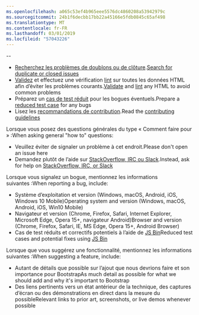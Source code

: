 ```yaml
---
ms.openlocfilehash: a065c53ef4b965eee5576dc4860208a53942979c
ms.sourcegitcommit: 24b1f6decbb17bb22a45166e5fdb0845c65af498
ms.translationtype: MT
ms.contentlocale: fr-FR
ms.lasthandoff: 03/01/2019
ms.locfileid: "57043226"
---
```

--

- <span data-ttu-id="bfbde-101">[Recherchez les problèmes de doublons ou de clôture](https://github.com/twbs/bootstrap/issues?utf8=%E2%9C%93&q=is%3Aissue).</span><span class="sxs-lookup"><span data-stu-id="bfbde-101">[Search for duplicate or closed issues](https://github.com/twbs/bootstrap/issues?utf8=%E2%9C%93&q=is%3Aissue)</span></span>
- <span data-ttu-id="bfbde-102">[Validez](http://validator.w3.org/nu/) et effectuez une vérification [lint](https://github.com/twbs/bootlint#in-the-browser) sur toutes les données HTML afin d’éviter les problèmes courants.</span><span class="sxs-lookup"><span data-stu-id="bfbde-102">[Validate](http://validator.w3.org/nu/) and [lint](https://github.com/twbs/bootlint#in-the-browser) any HTML to avoid common problems</span></span>
- <span data-ttu-id="bfbde-103">Préparez un [cas de test réduit](https://css-tricks.com/reduced-test-cases/) pour les bogues éventuels.</span><span class="sxs-lookup"><span data-stu-id="bfbde-103">Prepare a [reduced test case](https://css-tricks.com/reduced-test-cases/) for any bugs</span></span>
- <span data-ttu-id="bfbde-104">Lisez les [recommandations de contribution](https://github.com/twbs/bootstrap/blob/master/CONTRIBUTING.md).</span><span class="sxs-lookup"><span data-stu-id="bfbde-104">Read the [contributing guidelines](https://github.com/twbs/bootstrap/blob/master/CONTRIBUTING.md)</span></span>

<span data-ttu-id="bfbde-105">Lorsque vous posez des questions générales du type « Comment faire pour » :</span><span class="sxs-lookup"><span data-stu-id="bfbde-105">When asking general "how to" questions:</span></span>

- <span data-ttu-id="bfbde-106">Veuillez éviter de signaler un problème à cet endroit.</span><span class="sxs-lookup"><span data-stu-id="bfbde-106">Please don't open an issue here</span></span>
- <span data-ttu-id="bfbde-107">Demandez plutôt de l’aide sur [StackOverflow, IRC ou Slack](https://github.com/twbs/bootstrap/blob/master/README.md#community).</span><span class="sxs-lookup"><span data-stu-id="bfbde-107">Instead, ask for help on [StackOverflow, IRC, or Slack](https://github.com/twbs/bootstrap/blob/master/README.md#community)</span></span>

<span data-ttu-id="bfbde-108">Lorsque vous signalez un bogue, mentionnez les informations suivantes :</span><span class="sxs-lookup"><span data-stu-id="bfbde-108">When reporting a bug, include:</span></span>

- <span data-ttu-id="bfbde-109">Système d’exploitation et version (Windows, macOS, Android, iOS, Windows 10 Mobile)</span><span class="sxs-lookup"><span data-stu-id="bfbde-109">Operating system and version (Windows, macOS, Android, iOS, Win10 Mobile)</span></span>
- <span data-ttu-id="bfbde-110">Navigateur et version (Chrome, Firefox, Safari, Internet Explorer, Microsoft Edge, Opera 15+, navigateur Android)</span><span class="sxs-lookup"><span data-stu-id="bfbde-110">Browser and version (Chrome, Firefox, Safari, IE, MS Edge, Opera 15+, Android Browser)</span></span>
- <span data-ttu-id="bfbde-111">Cas de test réduits et correctifs potentiels à l’aide de [JS Bin](https://jsbin.com)</span><span class="sxs-lookup"><span data-stu-id="bfbde-111">Reduced test cases and potential fixes using [JS Bin](https://jsbin.com)</span></span>

<span data-ttu-id="bfbde-112">Lorsque que vous suggérez une fonctionnalité, mentionnez les informations suivantes :</span><span class="sxs-lookup"><span data-stu-id="bfbde-112">When suggesting a feature, include:</span></span>

- <span data-ttu-id="bfbde-113">Autant de détails que possible sur l’ajout que nous devrions faire et son importance pour Bootstrap</span><span class="sxs-lookup"><span data-stu-id="bfbde-113">As much detail as possible for what we should add and why it's important to Bootstrap</span></span>
- <span data-ttu-id="bfbde-114">Des liens pertinents vers un état antérieur de la technique, des captures d’écran ou des démonstrations en direct dans la mesure du possible</span><span class="sxs-lookup"><span data-stu-id="bfbde-114">Relevant links to prior art, screenshots, or live demos whenever possible</span></span>

